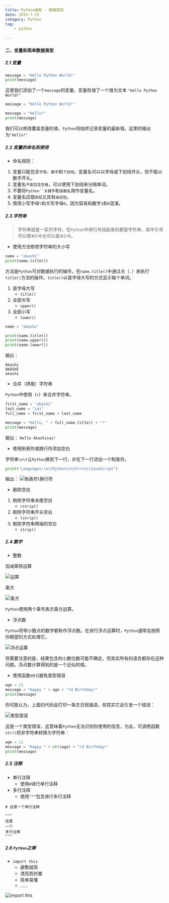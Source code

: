 ```yaml
---
title: Python编程 - 数据类型
date: 2019-7-15
category: Python
tag: 
    - python
    
---
```


#### 二、变量和简单数据类型

##### 2.1 变量

```python
message = "Hello Python World!"
print(message)
```

<!--more-->

这里我们添加了一个`message`的变量，变量存储了一个值为文本 `"Hello Python World!"`

```python
message = "Hello Python World!"

message = "Hello!"
print(message)
```

我们可以修改覆盖变量的值，`Python`将始终记录变量的最新值。这里的输出为`"Hello!"`

##### 2.2 变量的命名和使用

- 命名规则：
1. 变量只能包含`字母`、`数字`和`下划线`。变量名可以以字母或下划线开头，但不能以数字开头。
2. 变量名`不能包含空格`，可以使用下划线来分隔单词。
3. 不要将`Python``关键字`和`函数名`用作变量名。
4. 变量名应既`简短`又具有`描述性`。
5. 慎用小写字母`l`和大写字母`O`，因为容易和数字`1`和`0`混淆。

##### 2.3 字符串

> 字符串就是一系列字符，在`Python`中用引号括起来的都是字符串，其中引号可以使`单引号`也可以是`双引号`。

- 使用方法修改字符串的大小写

```python
name = "akashi"
print(name.title())
```

方法是`Python`可对数据执行的操作，在`name.title()`中通过点（`.`）来执行`title()`方法的操作。`title()`以首字母大写的方式显示每个单词。

1. 首字母大写
    - `title()`
2. 全部大写
    - `upper()`
3. 全部小写
    - `lower()`

```python
name = "akashi"

print(name.title())
print(name.upper())
print(name.lower())
```

输出：
```
Akashi
AKASHI
akashi
```

- 合并（拼接）字符串

`Python`中使用（`+`）来合并字符串。

```python
first_name = "akashi"
last_name = "sai"
full_name = first_name + last_name

message = "Hello, " + full_name.title() + "!"
print(message)
```

输出：
`Hello Akashisai!`

- 使用制表符或换行符添加空白

字符串`\n\t`让`Python`换到下一行，并在下一行添加一个制表符。

```python
print("Languages:\n\tPython\n\tC++\n\tJavaScript")
```

输出：
![制表符\换行符](http://ww1.sinaimg.cn/large/9c62a0cfly1g4568ijal0j20r804ywew.jpg)

- 删除空白

1. 剔除字符串末尾空白
    - `rstrip()`
2. 剔除字符串开头空白
    - `lstrip()`
3. 剔除字符串两端的空白
    - `strip()`

##### 2.4 数字

- 整数

加减乘除运算

![运算](http://ww1.sinaimg.cn/large/9c62a0cfly1g456vmfn3wj20r80acq3s.jpg)

乘方

![乘方](http://ww1.sinaimg.cn/large/9c62a0cfly1g456x2qgm7j20r8046dfr.jpg)

`Python`使用两个乘号表示乘方运算。

- 浮点数

`Python`将带小数点的数字都称作浮点数。在进行浮点运算时，`Python`通常会按照你期望的方式处理它。

![浮点运算](http://ww1.sinaimg.cn/large/9c62a0cfly1g457en1pqzj20r807aaa7.jpg)

但需要注意的是，结果包含的小数位数可能不确定。但其实所有的语言都存在这种问题。浮点数计算得到的是一个近似的值。

- 使用函数str()避免类型错误

```python
age = 21
message = "Happy " + age + "rd Birthday!"
print(message)
```
你可能认为，上面的代码会打印一条生日祝福语，但其实它会引发一个错误：

![类型错误](http://ww1.sinaimg.cn/large/9c62a0cfly1g457ntxjwjj20r80403z2.jpg)

这是一个类型错误，这意味着`Python`无法识别你使用的信息，为此，可调用函数`str()`将非字符串转换为字符串：

```python
age = 21
message = "Happy " + str(age) + "rd Birthday!"
print(message)
```

##### 2.5 注释

- 单行注释
    - 使用`#`进行单行注释
- 多行注释
    - 使用`"""`包含进行多行注释

```
# 这是一个单行注释

"""
这是
一个
多行注释
"""
```

##### 2.6 `Python`之禅

- `import this`
    - 避繁就简
    - 漂亮而优雅
    - 简单易懂
    - ……

![import this](http://ww1.sinaimg.cn/large/9c62a0cfly1g50kq81ddoj20qw0hw16s.jpg)
